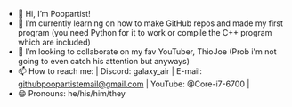 - 👋 Hi, I’m Poopartist!
- 🌱 I’m currently learning on how to make GitHub repos and made my first program (you need Python for it to work or compile the C++ program which are included)
- 💞️ I’m looking to collaborate on my fav YouTuber, ThioJoe (Prob i'm not going to even catch his attention but anyways)
- 📫 How to reach me: | Discord: galaxy_air | E-mail: githubpoopartistemail@gmail.com | YouTube: @Core-i7-6700 |
- 😄 Pronouns: he/his/him/they
